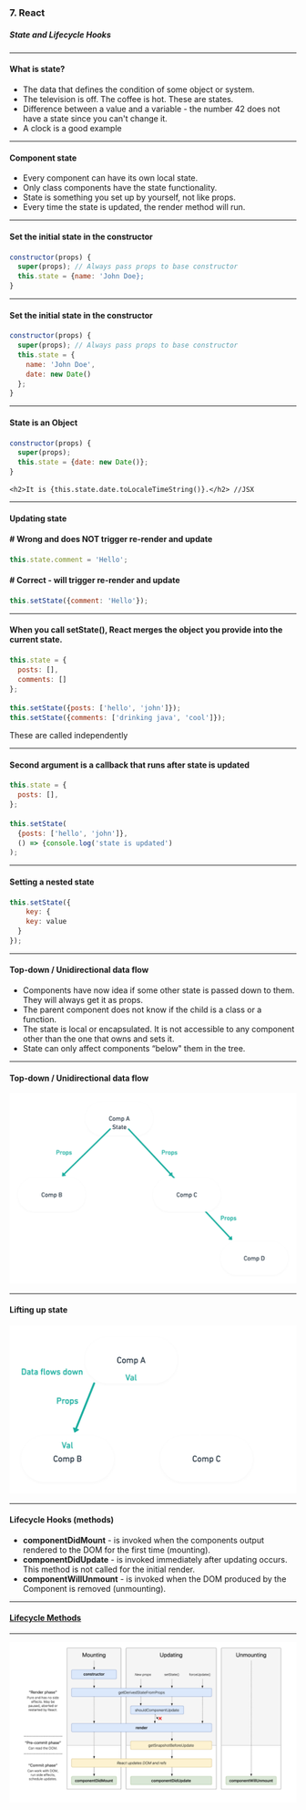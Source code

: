 ### 7. React
##### State and Lifecycle Hooks

---

#### What is state?

* The data that defines the condition of some object or system.
* The television is off. The coffee is hot. These are states.
* Difference between a value and a variable - the number 42 does not have a state since you can't change it.
* A clock is a good example

---

#### Component state

* Every component can have its own local state.
* Only class components have the state functionality.
* State is something you set up by yourself, not like props.
* Every time the state is updated, the render method will run.

---

####  Set the initial state in the constructor
```JavaScript
constructor(props) {
  super(props); // Always pass props to base constructor
  this.state = {name: 'John Doe};
}
```

---

####  Set the initial state in the constructor
```JavaScript
constructor(props) {
  super(props); // Always pass props to base constructor
  this.state = {
    name: 'John Doe',
    date: new Date()
  };
}
```

---

####  State is an Object
```JavaScript
constructor(props) {
  super(props);
  this.state = {date: new Date()};
}

```
```
<h2>It is {this.state.date.toLocaleTimeString()}.</h2> //JSX
```

---

####  Updating state
#### # Wrong and does NOT trigger re-render and update

```JavaScript
this.state.comment = 'Hello';
```
#### # Correct - will trigger re-render and update

```JavaScript
this.setState({comment: 'Hello'});
```

---

####  When you call setState(), React merges the object you provide into the current state.

```JavaScript
this.state = {
  posts: [],
  comments: []
};

this.setState({posts: ['hello', 'john']});
this.setState({comments: ['drinking java', 'cool']});
```

These are called independently

---

####  Second argument is a callback that runs after state is updated

```JavaScript
this.state = {
  posts: [],
};

this.setState(
  {posts: ['hello', 'john']},
  () => {console.log('state is updated')
);
```

---

####  Setting a nested state

```JavaScript
this.setState({
    key: {
    key: value
  }
});
```

---

#### Top-down / Unidirectional data flow

* Components have now idea if some other state is passed down to them. They will always get it as props.
* The parent component does not know if the child is a class or a function.
* The state is local or encapsulated. It is not accessible to any component other than the one that owns and sets it.
* State can only affect components “below" them in the tree.

---

#### Top-down / Unidirectional data flow
<img style="width: 700px" src="/new/media/react-images/react-7/dataflow.png" alt="lifecycle methods">

---

#### Lifting up state
<img style="width: 700px" src="/new/media/react-images/react-7/liftingstate.png" alt="lifecycle methods">

---

#### Lifecycle Hooks (methods)

* **componentDidMount** - is invoked when the components output rendered to the DOM for the first time (mounting).
* **componentDidUpdate** - is invoked immediately after updating occurs. This method is not called for the initial render.
* **componentWillUnmount** - is invoked when the DOM produced by the Component is removed (unmounting).

---

#### <a href="https://reactjs.org/docs/react-component.html#mounting">Lifecycle Methods</a>

---

<img src="/new/media/react-images/react-7/lifecycles.png" alt="lifecycle methods">